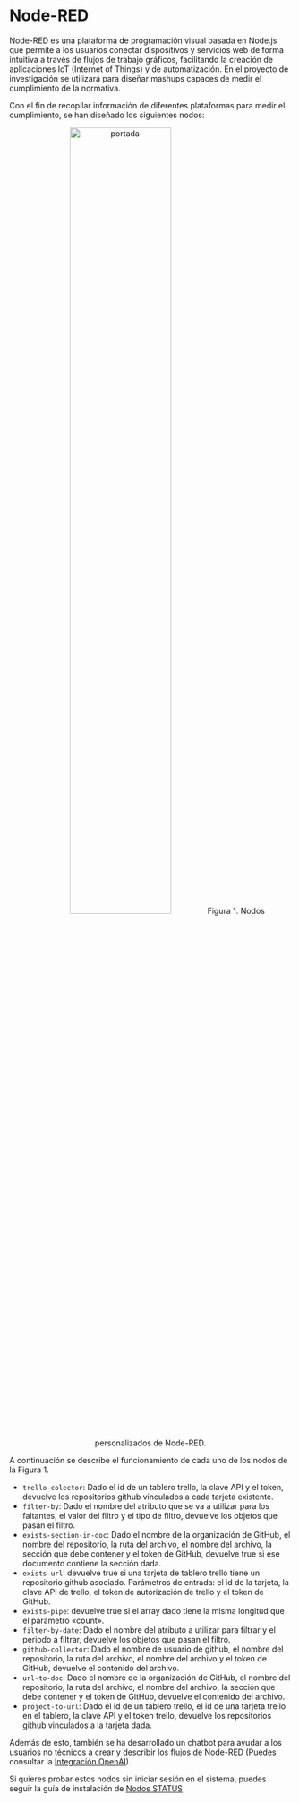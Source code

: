 # Node-RED

Node-RED es una plataforma de programación visual basada en Node.js que permite a los usuarios conectar dispositivos y servicios web de forma intuitiva a través de flujos de trabajo gráficos, facilitando la creación de aplicaciones IoT (Internet of Things) y de automatización. En el proyecto de investigación se utilizará para diseñar mashups capaces de medir el cumplimiento de la normativa.

Con el fin de recopilar información de diferentes plataformas para medir el cumplimiento, se han diseñado los siguientes nodos:

<p align="center">
<img src="\img\customNodes.png" alt="portada" width="60%" height="60%"/>
Figura 1. Nodos personalizados de Node-RED.
</p>

A continuación se describe el funcionamiento de cada uno de los nodos de la Figura 1.

- `trello-colector`: Dado el id de un tablero trello, la clave API y el token, devuelve los repositorios github vinculados a cada tarjeta existente.
- `filter-by`: Dado el nombre del atributo que se va a utilizar para los faltantes, el valor del filtro y el tipo de filtro, devuelve los objetos que pasan el filtro.
- `exists-section-in-doc`: Dado el nombre de la organización de GitHub, el nombre del repositorio, la ruta del archivo, el nombre del archivo, la sección que debe contener y el token de GitHub, devuelve true si ese documento contiene la sección dada.
- `exists-url`: devuelve true si una tarjeta de tablero trello tiene un repositorio github asociado. Parámetros de entrada: el id de la tarjeta, la clave API de trello, el token de autorización de trello y el token de GitHub.
- `exists-pipe`: devuelve true si el array dado tiene la misma longitud que el parámetro «count».
- `filter-by-date`: Dado el nombre del atributo a utilizar para filtrar y el periodo a filtrar, devuelve los objetos que pasan el filtro.
- `github-collector`: Dado el nombre de usuario de github, el nombre del repositorio, la ruta del archivo, el nombre del archivo y el token de GitHub, devuelve el contenido del archivo.
- `url-to-doc`: Dado el nombre de la organización de GitHub, el nombre del repositorio, la ruta del archivo, el nombre del archivo, la sección que debe contener y el token de GitHub, devuelve el contenido del archivo.
- `project-to-url`: Dado el id de un tablero trello, el id de una tarjeta trello en el tablero, la clave API y el token trello, devuelve los repositorios github vinculados a la tarjeta dada.

Además de esto, también se ha desarrollado un chatbot para ayudar a los usuarios no técnicos a crear y describir los flujos de Node-RED (Puedes consultar la [<u>Integración OpenAI</u>](/docs/Tooling/openAI)).

Si quieres probar estos nodos sin iniciar sesión en el sistema, puedes seguir la guía de instalación de [<u>Nodos STATUS</u>](/docs/Getting-started/nodeRED)
